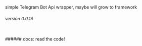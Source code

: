 simple Telegram Bot Api wrapper, maybe will grow to framework 

###### version 0.0.1A 
<br>
###### docs: 
 read the code!
